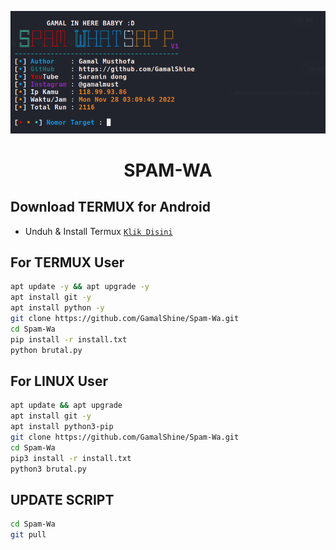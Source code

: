 
![alt text](https://raw.githubusercontent.com/GamalShine/Spam-Wa/main/ssan.png)

<h1 align="center">SPAM-WA</h1>

## Download TERMUX for Android
* Unduh & Install Termux [`Klik Disini`](https://f-droid.org/repo/com.termux_118.apk)

## For TERMUX User
```bash
apt update -y && apt upgrade -y
apt install git -y
apt install python -y
git clone https://github.com/GamalShine/Spam-Wa.git
cd Spam-Wa
pip install -r install.txt
python brutal.py
```

## For LINUX User
```bash
apt update && apt upgrade
apt install git -y
apt install python3-pip
git clone https://github.com/GamalShine/Spam-Wa.git
cd Spam-Wa
pip3 install -r install.txt
python3 brutal.py
```

## UPDATE SCRIPT
```bash
cd Spam-Wa
git pull
```
